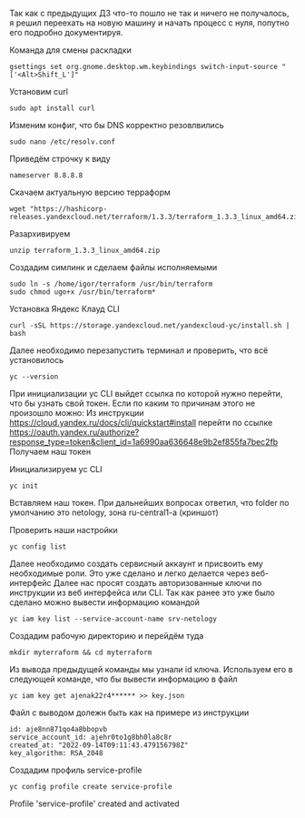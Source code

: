 Так как с предыдущих ДЗ что-то пошло не так и ничего не получалось, я решил переехать на новую машину и начать процесс с нуля, попутно его подробно документируя.

Команда для смены раскладки
```
gsettings set org.gnome.desktop.wm.keybindings switch-input-source "['<Alt>Shift_L']"
```
Установим curl
```
sudo apt install curl
```
Изменим конфиг, что бы DNS корректно резовлвились
```
sudo nano /etc/resolv.conf
```
Приведём строчку к виду
```
nameserver 8.8.8.8
```
Скачаем актуальную версию терраформ
```
wget "https://hashicorp-releases.yandexcloud.net/terraform/1.3.3/terraform_1.3.3_linux_amd64.zip"
```
Разархивируем
```
unzip terraform_1.3.3_linux_amd64.zip 
```
Создадим симлинк и сделаем файлы исполняемыми
```
sudo ln -s /home/igor/terraform /usr/bin/terraform
sudo chmod ugo+x /usr/bin/terraform*
```
Установка Яндекс Клауд CLI
```
curl -sSL https://storage.yandexcloud.net/yandexcloud-yc/install.sh | bash
```
Далее необходимо перезапустить терминал и проверить, что всё установилось
```
yc --version
```
При инициализации yc CLI выйдет ссылка по которой нужно перейти, что бы узнать свой токен.
Если по каким то причинам этого не произошло можно:
Из инструкции
https://cloud.yandex.ru/docs/cli/quickstart#install
перейти по ссылке 
https://oauth.yandex.ru/authorize?response_type=token&client_id=1a6990aa636648e9b2ef855fa7bec2fb
Получаем наш токен



Инициализируем yc CLI
```
yc init
```
Вставляем наш токен.
При дальнейших вопросах ответил, что folder по умолчанию это netology, зона ru-central1-a (криншот)

Проверить наши настройки 
```
yc config list
```
Далее необходимо создать сервисный аккаунт и присвоить ему необходимые роли. Это уже сделано и легко делается через веб-интерфейс
Далее нас просят создать авторизованные ключи по инструкции из веб интерфейса или CLI. Так как ранее это уже было сделано можно вывести информацию командой
```
yc iam key list --service-account-name srv-netology
```
Создадим рабочую директорию и перейдём туда
```
mkdir myterraform && cd myterraform
```
Из вывода предыдущей команды мы узнали id ключа. Используем его в следующей команде, что бы вывести информацию в файл
```
yc iam key get ajenak22r4****** >> key.json
```
Файл с выводом долежн быть как на примере из инструкции
```
id: aje8nn871qo4a8bbopvb
service_account_id: ajehr0to1g8bh0la8c8r
created_at: "2022-09-14T09:11:43.479156798Z"
key_algorithm: RSA_2048
```
Создадим профиль service-profile
```
yc config profile create service-profile
```
Profile 'service-profile' created and activated
```


